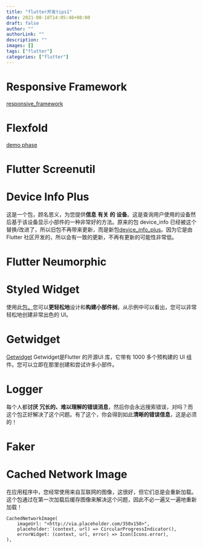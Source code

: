 ```yaml
---
title: "flutter开发tips1"
date: 2021-08-18T14:05:48+08:00
draft: false
author: ""
authorLink: ""
description: ""
images: []
tags: ["flutter"]
categories: ["flutter"]
---
```




# Responsive Framework



[responsive_framework](https://pub.dev/packages/responsive_framework) 

# Flexfold

 [demo phase](https://rydmike.com/demoflexfold/#/)

# Flutter Screenutil

# Device Info Plus

这是一个包，顾名思义，为您提供**信息** **有关** **的** **设备**。这是查询用户使用的设备然后基于该设备显示小部件的一种非常好的方法。原来的包 device_info 已经被这个替换/改进了，所以旧包不再带来更新，而是新包[device_info_plus](https://pub.dev/packages/device_info_plus)。因为它是由 Flutter 社区开发的，所以会有一致的更新，不再有更新的可能性非常低。

# Flutter Neumorphic

# Styled Widget

使用此[包，](https://pub.dev/packages/styled_widget)您可以**更轻松地**设计和**构建小部件树**。从示例中可以看出，您可以非常轻松地创建非常出色的 UI。

# Getwidget

[Getwidget](https://getwidget.dev/) Getwidget是Flutter 的开源UI 库，它带有 1000 多个预构建的 UI 组件。您可以立即在那里创建和尝试许多小部件。

# Logger

每个人都**讨厌** **冗长的、难以理解的错误消息**，然后你会永远搜索错误，对吗？而这个包正好解决了这个问题。有了这个，你会得到如此**清晰的错误信息**，这是必须的！

# Faker

# Cached Network Image

在应用程序中，您经常使用来自互联网的图像，这很好，但它们总是会重新加载。这个包通过在第一次加载后缓存图像来解决这个问题，因此不必一遍又一遍地重新加载！

```
CachedNetworkImage(
	imageUrl: "<http://via.placeholder.com/350x150>",
	placeholder:`(context, url) => CircularProgressIndicator(),
	errorWidget: (context, url, error) => Icon(Icons.error),
),
```


